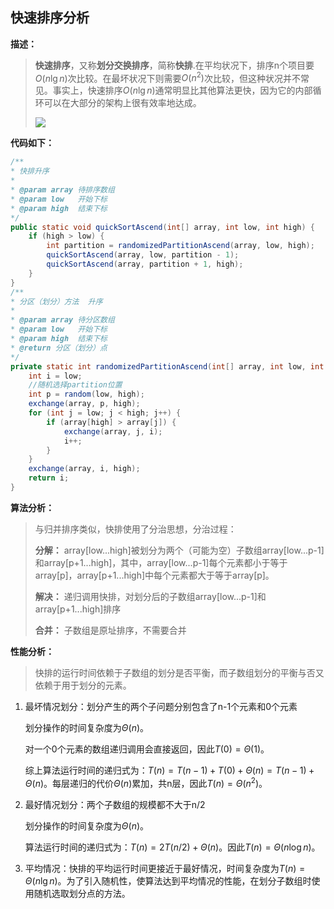 ## 快速排序分析

**描述：**

> **快速排序**，又称**划分交换排序**，简称**快排**.在平均状况下，排序n个项目要$O(n\lg{n})$次比较。在最坏状况下则需要$O(n^2)$次比较，但这种状况并不常见。事实上，快速排序$O(n\lg{n})$通常明显比其他算法更快，因为它的内部循环可以在大部分的架构上很有效率地达成。
>
> ![](https://upload.wikimedia.org/wikipedia/commons/thumb/8/84/Partition_example.svg/400px-Partition_example.svg.png)

**代码如下：**

```java
/**
* 快排升序
*
* @param array 待排序数组
* @param low   开始下标
* @param high  结束下标
*/
public static void quickSortAscend(int[] array, int low, int high) {
    if (high > low) {
        int partition = randomizedPartitionAscend(array, low, high);
        quickSortAscend(array, low, partition - 1);
        quickSortAscend(array, partition + 1, high);
    }
}
/**
* 分区（划分）方法  升序
*
* @param array 待分区数组
* @param low   开始下标
* @param high  结束下标
* @return 分区（划分）点
*/
private static int randomizedPartitionAscend(int[] array, int low, int high) {
    int i = low;
    //随机选择partition位置
    int p = random(low, high);
    exchange(array, p, high);
    for (int j = low; j < high; j++) {
        if (array[high] > array[j]) {
            exchange(array, j, i);
            i++;
        }
    }
    exchange(array, i, high);
    return i;
}
```

**算法分析：**

> 与归并排序类似，快排使用了分治思想，分治过程：
>
> **分解：** array[low...high]被划分为两个（可能为空）子数组array[low...p-1]和array[p+1...high]，其中，array[low...p-1]每个元素都小于等于array[p]，array[p+1...high]中每个元素都大于等于array[p]。
>
> **解决：** 递归调用快排，对划分后的子数组array[low...p-1]和array[p+1...high]排序
>
> **合并：** 子数组是原址排序，不需要合并

**性能分析：**

> 快排的运行时间依赖于子数组的划分是否平衡，而子数组划分的平衡与否又依赖于用于划分的元素。

1. 最坏情况划分：划分产生的两个子问题分别包含了n-1个元素和0个元素

   划分操作的时间复杂度为$\Theta(n)$。

   对一个0个元素的数组递归调用会直接返回，因此$T(0)=\Theta(1)$。

   综上算法运行时间的递归式为：$T(n)=T(n-1)+T(0)+\Theta(n)=T(n-1)+\Theta(n)$。每层递归的代价$\Theta(n)$累加，共n层，因此$T(n)=\Theta(n^2)$。

2. 最好情况划分：两个子数组的规模都不大于n/2

   划分操作的时间复杂度为$\Theta(n)$。

   算法运行时间的递归式为：$T(n)=2T(n/2)+\Theta(n)$。因此$T(n)=\Theta(n\log{n})$。

3. 平均情况：快排的平均运行时间更接近于最好情况，时间复杂度为$T(n)=\Theta(n\lg{n})$。为了引入随机性，使算法达到平均情况的性能，在划分子数组时使用随机选取划分点的方法。